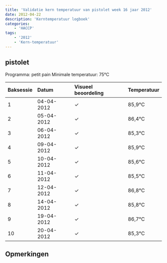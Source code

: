 ```yaml
---
title: 'Validatie kern temperatuur van pistolet week 16 jaar 2012'
date: 2012-04-22
description: 'Kerntemperatuur logboek'
categories:
    - 'HACCP'
tags:
    - '2012'
    - 'Kern-temperatuur'
---
```


## pistolet

Programma: petit pain
Minimale temperatuur: 75°C

| Baksessie | Datum | Visueel beoordeling | Temperatuur |
|:---|:---|:---|:---|
| 1 | 04-04-2012 | &check; | 85,9°C |
| 2 | 05-04-2012 | &check; | 86,4°C |
| 3 | 06-04-2012 | &check; | 85,3°C |
| 4 | 09-04-2012 | &check; | 85,9°C |
| 5 | 10-04-2012 | &check; | 85,6°C |
| 6 | 11-04-2012 | &check; | 85,5°C |
| 7 | 12-04-2012 | &check; | 86,8°C |
| 8 | 14-04-2012 | &check; | 85,8°C |
| 9 | 19-04-2012 | &check; | 86,7°C |
| 10 | 20-04-2012 | &check; | 85,3°C |

## Opmerkingen


